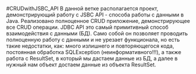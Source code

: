 #CRUDwithJSBC_API
В данной ветке располагается проект, демонстрирующий работу с JSBC API - способа работы с данными в Java. Реализовано полноценное CRUD приложение, демонстрирующее все CRUD операции. JDBC API это самый примитивный способ взаимодействия с данными (БД). Само собой он позволяет проводить полноценную работу с данными и не урезает функционала, но есть такие недостатки, как: много излишнего и повторяющегося кода, постоянная обработка SQLException (неинформативного!!!), а также работа с ResultSet, в который мы дастаем данные из БД, а далее в нужный нам объект достаем данные из объекта ResultSet.
